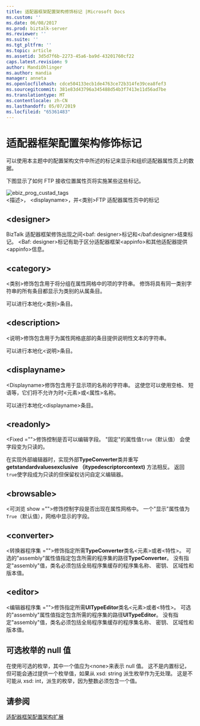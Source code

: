 ```yaml
---
title: 适配器框架配置架构修饰标记 |Microsoft Docs
ms.custom: ''
ms.date: 06/08/2017
ms.prod: biztalk-server
ms.reviewer: ''
ms.suite: ''
ms.tgt_pltfrm: ''
ms.topic: article
ms.assetid: 3d5d7f6b-2273-45a6-ba9d-43201760cf22
caps.latest.revision: 9
author: MandiOhlinger
ms.author: mandia
manager: anneta
ms.openlocfilehash: cdce504133ecb1de4763ce72b314fe39cea8fef3
ms.sourcegitcommit: 381e83d43796a345488d54b3f7413e11d56ad7be
ms.translationtype: MT
ms.contentlocale: zh-CN
ms.lasthandoff: 05/07/2019
ms.locfileid: "65361483"
---
```

# <a name="adapter-framework-configuration-schema-decoration-tags"></a>适配器框架配置架构修饰标记
可以使用本主题中的配置架构文件中所述的标记来显示和组织适配器属性页上的数据。  
  
 下图显示了如何 FTP 接收位置属性页将实施某些这些标记。  
  
 ![](../core/media/ebiz-prog-custad-tags.gif "ebiz_prog_custad_tags")  
\<描述\>， \<displayname\>，并\<类别\>FTP 适配器属性页中的标记  
  
## <a name="designer"></a>\<designer\>  
 BizTalk 适配器框架修饰出现之间\<baf: designer\>标记和\</baf:designer\>结束标记。 \<Baf: designer\>标记有助于区分适配器框架\<appinfo\>和其他适配器提供\<appinfo\>信息。  
  
## <a name="category"></a>\<category\>  
 \<类别\>修饰包含用于将分组在属性网格中的项的字符串。 修饰将具有同一类别字符串的所有条目都显示为类别的从属条目。  
  
 可以进行本地化\<类别\>条目。  
  
## <a name="description"></a>\<description\>  
 \<说明\>修饰包含用于为属性网格底部的条目提供说明性文本的字符串。  
  
 可以进行本地化\<说明\>条目。  
  
## <a name="displayname"></a>\<displayname\>  
 \<Displayname\>修饰包含用于显示项的名称的字符串。 这使您可以使用空格、 短语等，它们将不允许为时\<元素\>或\<属性\>名称。  
  
 可以进行本地化\<displayname\>条目。  
  
## <a name="readonly"></a>\<readonly\>  
 \<Fixed =""\>修饰控制是否可以编辑字段。 "固定"的属性值`true`（默认值） 会使字段变为只读的。  
  
 在实现外部编辑器时，实现外部**TypeConverter**类并重写**getstandardvaluesexclusive （itypedescriptorcontext)** 方法相反。 返回`true`使字段成为只读的但保留权访问自定义编辑器。  
  
## <a name="browsable"></a>\<browsable\>  
 \<可浏览 show =""\>修饰控制字段是否出现在属性网格中。 一个"显示"属性值为`True`（默认值），网格中显示的字段。  
  
## <a name="converter"></a>\<converter\>  
 \<转换器程序集 =""\>修饰指定所需**TypeConverter**类名\<元素\>或者\<特性\>。 可选的"assembly"属性值指定包含所需的程序集的路径**TypeConverter**。 没有指定"assembly"值，类名必须包括全局程序集缓存的程序集名称、 密钥、 区域性和版本值。  
  
## <a name="editor"></a>\<editor\>  
 \<编辑器程序集 =""\>修饰指定所需**UITypeEditor**类名\<元素\>或者\<特性\>。 可选的"assembly"属性值指定包含所需的程序集的路径**UITypeEditor**。 没有指定"assembly"值，类名必须包括全局程序集缓存的程序集名称、 密钥、 区域性和版本值。  
  
## <a name="null-values-for-optional-enumerations"></a>可选枚举的 null 值  
 在使用可选的枚举，其中一个值应为\<none\>来表示 null 值。 这不是内置标记，但可能会通过提供一个枚举值，如果从 xsd: string 派生枚举作为无处理。 这是不可能从 xsd: int，派生的枚举，因为整数必须包含一个值。  
  
## <a name="see-also"></a>请参阅  
 [适配器框架配置架构扩展](../core/adapter-framework-configuration-schema-extensions.md)